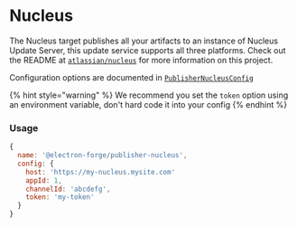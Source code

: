 # Nucleus

The Nucleus target publishes all your artifacts to an instance of Nucleus Update Server, this update service supports all three platforms.  Check out the README at [`atlassian/nucleus`](https://github.com/atlassian/nucleus) for more information on this project.

Configuration options are documented in [`PublisherNucleusConfig`](https://js.electronforge.io/publisher/nucleus/interfaces/publishernucleusconfig.html)

{% hint style="warning" %}
We recommend you set the `token` option using an environment variable, don't hard code it into your config
{% endhint %}

### Usage

```javascript
{
  name: '@electron-forge/publisher-nucleus',
  config: {
    host: 'https://my-nucleus.mysite.com'
    appId: 1,
    channelId: 'abcdefg',
    token: 'my-token'
  }
}
```

